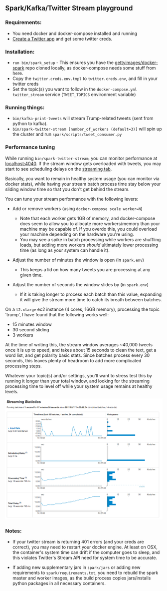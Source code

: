 ## Spark/Kafka/Twitter Stream playground

### Requirements:
  - You need docker and docker-compose installed and running
  - [Create a Twitter app](https://apps.twitter.com/) and get some twitter creds. 

### Installation:

  - `run bin/spark_setup` - This ensures you have the [gettyimages/docker-spark](https://github.com/gettyimages/docker-spark) 
    repo cloned locally, as docker-compose needs some stuff from here.
  - Copy the `twitter.creds.env.tmpl` to `twitter.creds.env`, and fill in your twitter creds
  - Set the topic(s) you want to follow in the `docker-compose.yml` `twitter_stream` service (`TWEET_TOPICS` environment variable)

### Running things:

  - `bin/kafka-print-tweets` will stream Trump-related tweets (sent from python to kafka).
  - `bin/spark-twitter-stream [number_of_workers (default=3)]` will spin up the cluster and run `spark/scripts/tweet_consumer.py`

### Performance tuning

While running `bin/spark-twitter-stream`, you can monitor performance at [localhost:4040](http://localhost:4040). 
If the stream window gets overloaded with tweets, you may start to see scheduling delays on the [streaming tab](http://localhost:4040/streaming/).

Basically, you want to remain in healthy system usage (you can monitor via docker stats), while having your stream batch process time
stay below your sliding window time so that you don't get behind the stream.

You can tune your stream performance with the following levers:

  - Add or remove workers (using `docker-compose scale worker=N`)
    - Note that each worker gets 1GB of memory, and docker-compose does seem to allow you to 
      allocate more workers/memory than your machine may be capable of. If you overdo this, 
      you could overload your machine depending on the hardware you're using.
    - You may see a spike in batch processing while workers are shuffling loads, but adding more workers 
      _should_ ultimately lower processing time (as long as your system can handle it).

  - Adjust the number of minutes the window is open (in `spark.env`)
    - This keeps a lid on how many tweets you are processing at any given time.

  - Adjust the number of seconds the window slides by (in `spark.env`)
    - If it is taking longer to process each batch than this value,
      expanding it will give the stream more time to catch its breath between batches.

On a `t2.xlarge` ec2 instance (4 cores, 16GB memory), processing the topic 'trump', I have found that the following works well:

  - 15 minutes window 
  - 30 second sliding
  - 3 workers
  
At the time of writing this, the stream window averages ~40,000 tweets 
once it is up to speed, and takes about 15 seconds to clean the text, get a word list, and get polarity basic stats. 
Since batches process every 30 seconds, this leaves plenty of headroom to add more complicated processing steps.

Whatever your topic(s) and/or settings, you'll want to stress test this by running it longer than your total window,
and looking for the streaming processing time to level off while your system usage remains at healthy levels.

![Leveled-off stream processing](images/streaming_performance.png)

### Notes:
- If your twitter stream is returning 401 errors (and your creds are correct), 
  you may need to restart your docker engine. At least on OSX, the container's system time can drift 
  if the computer goes to sleep, and this violates Twitter's Stream API need for system time to be accurate.

- If adding new supplementary jars in `spark/jars` or adding new requirements to `spark/requirements.txt`,
  you need to rebuild the spark master and worker images, as the build process copies jars/installs python 
  packages in all necessary containers.

